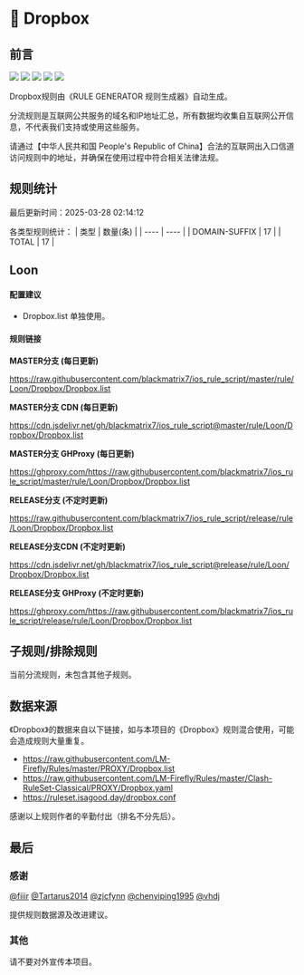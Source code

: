 # 🧸 Dropbox

## 前言

![](https://shields.io/badge/-移除重复规则-ff69b4) ![](https://shields.io/badge/-DOMAIN与DOMAIN--SUFFIX合并-green) ![](https://shields.io/badge/-DOMAIN--SUFFIX间合并-critical) ![](https://shields.io/badge/-DOMAIN--SUFFIX与DOMAIN--KEYWORD合并-blue) ![](https://shields.io/badge/-IP--CIDR(6)合并-blueviolet) 

Dropbox规则由《RULE GENERATOR 规则生成器》自动生成。

分流规则是互联网公共服务的域名和IP地址汇总，所有数据均收集自互联网公开信息，不代表我们支持或使用这些服务。

请通过【中华人民共和国 People's Republic of China】合法的互联网出入口信道访问规则中的地址，并确保在使用过程中符合相关法律法规。

## 规则统计

最后更新时间：2025-03-28 02:14:12

各类型规则统计：
| 类型 | 数量(条)  | 
| ---- | ----  |
| DOMAIN-SUFFIX | 17  | 
| TOTAL | 17  | 


## Loon 

#### 配置建议
- Dropbox.list 单独使用。

#### 规则链接
**MASTER分支 (每日更新)**

https://raw.githubusercontent.com/blackmatrix7/ios_rule_script/master/rule/Loon/Dropbox/Dropbox.list

**MASTER分支 CDN (每日更新)**

https://cdn.jsdelivr.net/gh/blackmatrix7/ios_rule_script@master/rule/Loon/Dropbox/Dropbox.list

**MASTER分支 GHProxy (每日更新)**

https://ghproxy.com/https://raw.githubusercontent.com/blackmatrix7/ios_rule_script/master/rule/Loon/Dropbox/Dropbox.list

**RELEASE分支 (不定时更新)**

https://raw.githubusercontent.com/blackmatrix7/ios_rule_script/release/rule/Loon/Dropbox/Dropbox.list

**RELEASE分支CDN (不定时更新)**

https://cdn.jsdelivr.net/gh/blackmatrix7/ios_rule_script@release/rule/Loon/Dropbox/Dropbox.list

**RELEASE分支 GHProxy (不定时更新)**

https://ghproxy.com/https://raw.githubusercontent.com/blackmatrix7/ios_rule_script/release/rule/Loon/Dropbox/Dropbox.list

## 子规则/排除规则


当前分流规则，未包含其他子规则。

## 数据来源

《Dropbox》的数据来自以下链接，如与本项目的《Dropbox》规则混合使用，可能会造成规则大量重复。

- https://raw.githubusercontent.com/LM-Firefly/Rules/master/PROXY/Dropbox.list
- https://raw.githubusercontent.com/LM-Firefly/Rules/master/Clash-RuleSet-Classical/PROXY/Dropbox.yaml
- https://ruleset.isagood.day/dropbox.conf


感谢以上规则作者的辛勤付出（排名不分先后）。

## 最后

### 感谢

[@fiiir](https://github.com/fiiir) [@Tartarus2014](https://github.com/Tartarus2014) [@zjcfynn](https://github.com/zjcfynn) [@chenyiping1995](https://github.com/chenyiping1995) [@vhdj](https://github.com/vhdj)

提供规则数据源及改进建议。

### 其他

请不要对外宣传本项目。